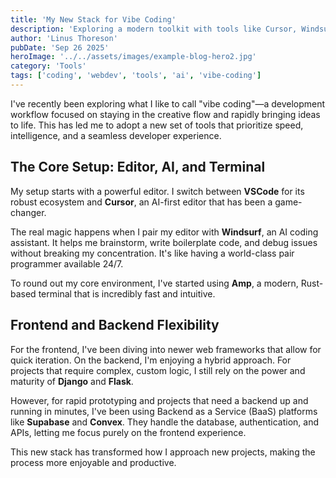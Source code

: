 ```yaml
---
title: 'My New Stack for Vibe Coding'
description: 'Exploring a modern toolkit with tools like Cursor, Windsurf, and Convex to accelerate development and stay in the flow.'
author: 'Linus Thoreson'
pubDate: 'Sep 26 2025'
heroImage: '../../assets/images/example-blog-hero2.jpg'
category: 'Tools'
tags: ['coding', 'webdev', 'tools', 'ai', 'vibe-coding']
---
```


I've recently been exploring what I like to call "vibe coding"—a development workflow focused on staying in the creative flow and rapidly bringing ideas to life. This has led me to adopt a new set of tools that prioritize speed, intelligence, and a seamless developer experience.

## The Core Setup: Editor, AI, and Terminal

My setup starts with a powerful editor. I switch between **VSCode** for its robust ecosystem and **Cursor**, an AI-first editor that has been a game-changer.

The real magic happens when I pair my editor with **Windsurf**, an AI coding assistant. It helps me brainstorm, write boilerplate code, and debug issues without breaking my concentration. It's like having a world-class pair programmer available 24/7.

To round out my core environment, I've started using **Amp**, a modern, Rust-based terminal that is incredibly fast and intuitive.

## Frontend and Backend Flexibility

For the frontend, I've been diving into newer web frameworks that allow for quick iteration. On the backend, I'm enjoying a hybrid approach. For projects that require complex, custom logic, I still rely on the power and maturity of **Django** and **Flask**.

However, for rapid prototyping and projects that need a backend up and running in minutes, I've been using Backend as a Service (BaaS) platforms like **Supabase** and **Convex**. They handle the database, authentication, and APIs, letting me focus purely on the frontend experience.

This new stack has transformed how I approach new projects, making the process more enjoyable and productive.
